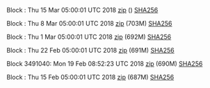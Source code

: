 Block : Thu 15 Mar 05:00:01 UTC 2018 [zip]() () [SHA256](https://transfer.sh/KsHc5/sha256.txt)

Block : Thu  8 Mar 05:00:01 UTC 2018 [zip](https://transfer.sh/VRJwO/bootstrap.dat.20180308.zip) (703M) [SHA256](https://transfer.sh/QZwL0/sha256.txt)

Block : Thu  1 Mar 05:00:01 UTC 2018 [zip](https://transfer.sh/11MInA/bootstrap.dat.20180301.zip) (692M) [SHA256](https://transfer.sh/NWdZR/sha256.txt)

Block : Thu 22 Feb 05:00:01 UTC 2018 [zip](https://transfer.sh/bKz80/bootstrap.dat.20180222.zip) (691M) [SHA256](https://transfer.sh/10rUO3/sha256.txt)

Block 3491040: Mon 19 Feb 08:52:23 UTC 2018 [zip](https://transfer.sh/14BFrr/bootstrap.dat.20180219.zip) (690M) [SHA256](https://transfer.sh/OxsPJ/sha256.txt)

Block : Thu 15 Feb 05:00:01 UTC 2018 [zip](https://transfer.sh/ioVIv/bootstrap.dat.20180215.zip) (687M) [SHA256](https://transfer.sh/L6zQm/sha256.txt)
